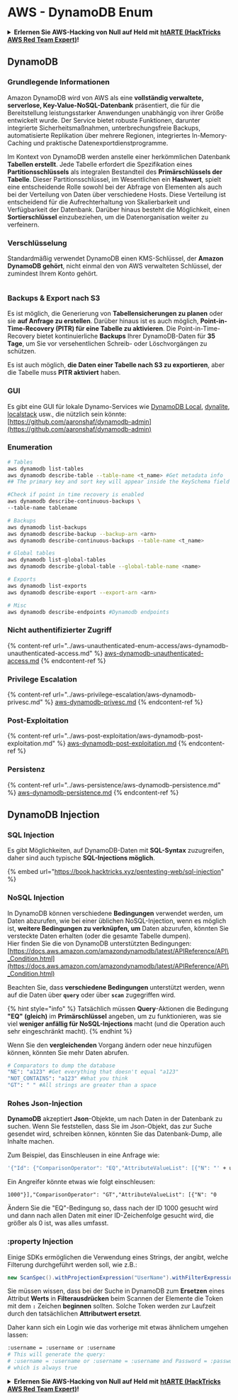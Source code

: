 # AWS - DynamoDB Enum

<details>

<summary><strong>Erlernen Sie AWS-Hacking von Null auf Held mit</strong> <a href="https://training.hacktricks.xyz/courses/arte"><strong>htARTE (HackTricks AWS Red Team Expert)</strong></a><strong>!</strong></summary>

Andere Möglichkeiten, HackTricks zu unterstützen:

* Wenn Sie Ihr **Unternehmen in HackTricks beworben sehen möchten** oder **HackTricks im PDF-Format herunterladen möchten**, überprüfen Sie die [**ABONNEMENTPLÄNE**](https://github.com/sponsors/carlospolop)!
* Holen Sie sich das [**offizielle PEASS & HackTricks-Merch**](https://peass.creator-spring.com)
* Entdecken Sie [**The PEASS Family**](https://opensea.io/collection/the-peass-family), unsere Sammlung exklusiver [**NFTs**](https://opensea.io/collection/the-peass-family)
* **Treten Sie der** 💬 [**Discord-Gruppe**](https://discord.gg/hRep4RUj7f) oder der [**Telegram-Gruppe**](https://t.me/peass) bei oder **folgen** Sie uns auf **Twitter** 🐦 [**@hacktricks\_live**](https://twitter.com/hacktricks\_live)**.**
* **Teilen Sie Ihre Hacking-Tricks, indem Sie PRs an die** [**HackTricks**](https://github.com/carlospolop/hacktricks) und [**HackTricks Cloud**](https://github.com/carlospolop/hacktricks-cloud) GitHub-Repositories senden.

</details>

## DynamoDB

### Grundlegende Informationen

Amazon DynamoDB wird von AWS als eine **vollständig verwaltete, serverlose, Key-Value-NoSQL-Datenbank** präsentiert, die für die Bereitstellung leistungsstarker Anwendungen unabhängig von ihrer Größe entwickelt wurde. Der Service bietet robuste Funktionen, darunter integrierte Sicherheitsmaßnahmen, unterbrechungsfreie Backups, automatisierte Replikation über mehrere Regionen, integriertes In-Memory-Caching und praktische Datenexportdienstprogramme.

Im Kontext von DynamoDB werden anstelle einer herkömmlichen Datenbank **Tabellen erstellt**. Jede Tabelle erfordert die Spezifikation eines **Partitionsschlüssels** als integralen Bestandteil des **Primärschlüssels der Tabelle**. Dieser Partitionsschlüssel, im Wesentlichen ein **Hashwert**, spielt eine entscheidende Rolle sowohl bei der Abfrage von Elementen als auch bei der Verteilung von Daten über verschiedene Hosts. Diese Verteilung ist entscheidend für die Aufrechterhaltung von Skalierbarkeit und Verfügbarkeit der Datenbank. Darüber hinaus besteht die Möglichkeit, einen **Sortierschlüssel** einzubeziehen, um die Datenorganisation weiter zu verfeinern.

### Verschlüsselung

Standardmäßig verwendet DynamoDB einen KMS-Schlüssel, der **Amazon DynamoDB gehört**, nicht einmal den von AWS verwalteten Schlüssel, der zumindest Ihrem Konto gehört.

<figure><img src="https://lh4.googleusercontent.com/JjtNS7aA-_GRMgZb4v93jWEQJi6DQdUPq0FEpzZPdeyCeNoG05p0NJiV9Zs-ULs_-Tfjmx0W1ZgsE2Ui2ljo7D-1a87Xny-gpLVQO0XmXdFoph9ci1RepbVNwaCe9oPruEZSEDxGTxF5dIv6pW1WpT6kWA=s2048" alt=""><figcaption></figcaption></figure>

### Backups & Export nach S3

Es ist möglich, die Generierung von **Tabellensicherungen zu planen** oder sie **auf Anfrage zu erstellen**. Darüber hinaus ist es auch möglich, **Point-in-Time-Recovery (PITR) für eine Tabelle zu aktivieren**. Die Point-in-Time-Recovery bietet kontinuierliche **Backups** Ihrer DynamoDB-Daten für **35 Tage**, um Sie vor versehentlichen Schreib- oder Löschvorgängen zu schützen.

Es ist auch möglich, **die Daten einer Tabelle nach S3 zu exportieren**, aber die Tabelle muss **PITR aktiviert** haben.

### GUI

Es gibt eine GUI für lokale Dynamo-Services wie [DynamoDB Local](https://aws.amazon.com/blogs/aws/dynamodb-local-for-desktop-development/), [dynalite](https://github.com/mhart/dynalite), [localstack](https://github.com/localstack/localstack) usw., die nützlich sein könnte: [https://github.com/aaronshaf/dynamodb-admin](https://github.com/aaronshaf/dynamodb-admin)

### Enumeration

```bash
# Tables
aws dynamodb list-tables
aws dynamodb describe-table --table-name <t_name> #Get metadata info
## The primary key and sort key will appear inside the KeySchema field

#Check if point in time recovery is enabled
aws dynamodb describe-continuous-backups \
--table-name tablename

# Backups
aws dynamodb list-backups
aws dynamodb describe-backup --backup-arn <arn>
aws dynamodb describe-continuous-backups --table-name <t_name>

# Global tables
aws dynamodb list-global-tables
aws dynamodb describe-global-table --global-table-name <name>

# Exports
aws dynamodb list-exports
aws dynamodb describe-export --export-arn <arn>

# Misc
aws dynamodb describe-endpoints #Dynamodb endpoints
```

### Nicht authentifizierter Zugriff

{% content-ref url="../aws-unauthenticated-enum-access/aws-dynamodb-unauthenticated-access.md" %}
[aws-dynamodb-unauthenticated-access.md](../aws-unauthenticated-enum-access/aws-dynamodb-unauthenticated-access.md)
{% endcontent-ref %}

### Privilege Escalation

{% content-ref url="../aws-privilege-escalation/aws-dynamodb-privesc.md" %}
[aws-dynamodb-privesc.md](../aws-privilege-escalation/aws-dynamodb-privesc.md)
{% endcontent-ref %}

### Post-Exploitation

{% content-ref url="../aws-post-exploitation/aws-dynamodb-post-exploitation.md" %}
[aws-dynamodb-post-exploitation.md](../aws-post-exploitation/aws-dynamodb-post-exploitation.md)
{% endcontent-ref %}

### Persistenz

{% content-ref url="../aws-persistence/aws-dynamodb-persistence.md" %}
[aws-dynamodb-persistence.md](../aws-persistence/aws-dynamodb-persistence.md)
{% endcontent-ref %}

## DynamoDB Injection

### SQL Injection

Es gibt Möglichkeiten, auf DynamoDB-Daten mit **SQL-Syntax** zuzugreifen, daher sind auch typische **SQL-Injections möglich**.

{% embed url="https://book.hacktricks.xyz/pentesting-web/sql-injection" %}

### NoSQL Injection

In DynamoDB können verschiedene **Bedingungen** verwendet werden, um Daten abzurufen, wie bei einer üblichen NoSQL-Injection, wenn es möglich ist, **weitere Bedingungen zu verknüpfen, um** Daten abzurufen, könnten Sie versteckte Daten erhalten (oder die gesamte Tabelle dumpen).\
Hier finden Sie die von DynamoDB unterstützten Bedingungen: [https://docs.aws.amazon.com/amazondynamodb/latest/APIReference/API\_Condition.html](https://docs.aws.amazon.com/amazondynamodb/latest/APIReference/API\_Condition.html)

Beachten Sie, dass **verschiedene Bedingungen** unterstützt werden, wenn auf die Daten über **`query`** oder über **`scan`** zugegriffen wird.

{% hint style="info" %}
Tatsächlich müssen **Query**-Aktionen die Bedingung **"EQ" (gleich)** im **Primärschlüssel** angeben, um zu funktionieren, was sie viel **weniger anfällig für NoSQL-Injections** macht (und die Operation auch sehr eingeschränkt macht).
{% endhint %}

Wenn Sie den **vergleichenden** Vorgang ändern oder neue hinzufügen können, könnten Sie mehr Daten abrufen.

```bash
# Comparators to dump the database
"NE": "a123" #Get everything that doesn't equal "a123"
"NOT_CONTAINS": "a123" #What you think
"GT": " " #All strings are greater than a space
```

### Rohes Json-Injection

**DynamoDB** akzeptiert **Json**-Objekte, um nach Daten in der Datenbank zu suchen. Wenn Sie feststellen, dass Sie im Json-Objekt, das zur Suche gesendet wird, schreiben können, könnten Sie das Datenbank-Dump, alle Inhalte machen.

Zum Beispiel, das Einschleusen in eine Anfrage wie:

```bash
'{"Id": {"ComparisonOperator": "EQ","AttributeValueList": [{"N": "' + user_input + '"}]}}'
```

Ein Angreifer könnte etwas wie folgt einschleusen:

`1000"}],"ComparisonOperator": "GT","AttributeValueList": [{"N": "0`

Ändern Sie die "EQ"-Bedingung so, dass nach der ID 1000 gesucht wird und dann nach allen Daten mit einer ID-Zeichenfolge gesucht wird, die größer als 0 ist, was alles umfasst.

### :property Injection

Einige SDKs ermöglichen die Verwendung eines Strings, der angibt, welche Filterung durchgeführt werden soll, wie z.B.:

```java
new ScanSpec().withProjectionExpression("UserName").withFilterExpression(user_input+" = :username and Password = :password").withValueMap(valueMap)
```

Sie müssen wissen, dass bei der Suche in DynamoDB zum **Ersetzen** eines Attribut **Werts** in **Filterausdrücken** beim Scannen der Elemente die Token mit dem **`:`** Zeichen **beginnen** sollten. Solche Token werden zur Laufzeit durch den tatsächlichen **Attributwert ersetzt**.

Daher kann sich ein Login wie das vorherige mit etwas ähnlichem umgehen lassen:

```bash
:username = :username or :username
# This will generate the query:
# :username = :username or :username = :username and Password = :password
# which is always true
```

<details>

<summary><strong>Erlernen Sie AWS-Hacking von Null auf Held mit</strong> <a href="https://training.hacktricks.xyz/courses/arte"><strong>htARTE (HackTricks AWS Red Team Expert)</strong></a><strong>!</strong></summary>

Andere Möglichkeiten, HackTricks zu unterstützen:

* Wenn Sie Ihr **Unternehmen in HackTricks beworben sehen möchten** oder **HackTricks im PDF-Format herunterladen möchten**, überprüfen Sie die [**ABONNEMENTPLÄNE**](https://github.com/sponsors/carlospolop)!
* Holen Sie sich das [**offizielle PEASS & HackTricks-Merchandise**](https://peass.creator-spring.com)
* Entdecken Sie [**The PEASS Family**](https://opensea.io/collection/the-peass-family), unsere Sammlung exklusiver [**NFTs**](https://opensea.io/collection/the-peass-family)
* **Treten Sie der** 💬 [**Discord-Gruppe**](https://discord.gg/hRep4RUj7f) oder der [**Telegram-Gruppe**](https://t.me/peass) bei oder **folgen** Sie uns auf **Twitter** 🐦 [**@hacktricks\_live**](https://twitter.com/hacktricks\_live)**.**
* **Teilen Sie Ihre Hacking-Tricks, indem Sie PRs an die** [**HackTricks**](https://github.com/carlospolop/hacktricks) und [**HackTricks Cloud**](https://github.com/carlospolop/hacktricks-cloud) GitHub-Repositories einreichen.

</details>
